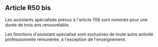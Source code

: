 Article R50 bis
----
Les assistants spécialisés prévus à l'article 706 sont nommés pour une durée de
trois ans renouvelable.

Les fonctions d'assistant spécialisé sont exclusives de toute autre activité
professionnelle rémunérée, à l'exception de l'enseignement.
